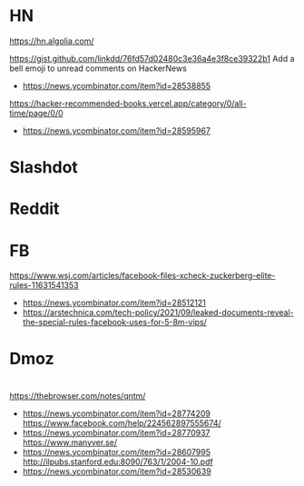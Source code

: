 # HN
https://hn.algolia.com/

https://gist.github.com/linkdd/76fd57d02480c3e36a4e3f8ce39322b1 Add a bell emoji to unread comments on HackerNews
* https://news.ycombinator.com/item?id=28538855

https://hacker-recommended-books.vercel.app/category/0/all-time/page/0/0
* https://news.ycombinator.com/item?id=28595967

# Slashdot

# Reddit

# FB
https://www.wsj.com/articles/facebook-files-xcheck-zuckerberg-elite-rules-11631541353
* https://news.ycombinator.com/item?id=28512121
* https://arstechnica.com/tech-policy/2021/09/leaked-documents-reveal-the-special-rules-facebook-uses-for-5-8m-vips/

# Dmoz

#
https://thebrowser.com/notes/qntm/
* https://news.ycombinator.com/item?id=28774209
https://www.facebook.com/help/224562897555674/
* https://news.ycombinator.com/item?id=28770937
https://www.manyver.se/
* https://news.ycombinator.com/item?id=28607995
http://ilpubs.stanford.edu:8090/763/1/2004-10.pdf
* https://news.ycombinator.com/item?id=28530639